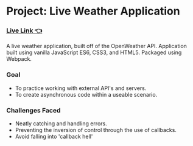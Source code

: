 # Project: Live Weather Application
### [Live Link 👈](https://waldorfio.github.io/weather-app/)
A live weather application, built off of the OpenWeather API. Application built using vanilla JavaScript ES6, CSS3, and HTML5.
Packaged using Webpack.

### Goal
- To practice working with external API's and servers.
- To create asynchronous code within a useable scenario.

### Challenges Faced
- Neatly catching and handling errors.
- Preventing the inversion of control through the use of callbacks.
- Avoid falling into 'callback hell'
